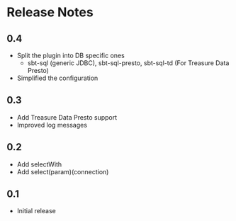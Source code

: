 Release Notes 
===

## 0.4
 - Split the plugin into DB specific ones
    - sbt-sql (generic JDBC), sbt-sql-presto, sbt-sql-td (For Treasure Data Presto)
 - Simplified the configuration    

## 0.3
 - Add Treasure Data Presto support
 - Improved log messages

## 0.2
 - Add selectWith
 - Add select(param)(connection)

## 0.1
 - Initial release

